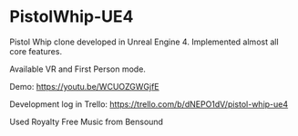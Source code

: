 # PistolWhip-UE4

Pistol Whip clone developed in Unreal Engine 4.
Implemented almost all core features.

Available VR and First Person mode. 

Demo: https://youtu.be/WCUOZGWGjfE

Development log in Trello: https://trello.com/b/dNEPO1dV/pistol-whip-ue4


Used Royalty Free Music from Bensound
